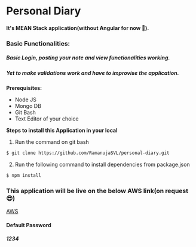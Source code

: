 # Personal Diary
#### It's MEAN Stack application(without Angular for now :grimacing:).
### Basic Functionalities:
##### Basic Login, posting your note and view functionalities working.
##### Yet to make validations work and have to improvise the application.

**Prerequisites:**
* Node JS
* Mongo DB
* Git Bash
* Text Editor of your choice

**Steps to install this Application in your local**
1. Run the command on git bash
  ```sh
  $ git clone https://github.com/RamanujaSVL/personal-diary.git
  ```
2. Run the following command to install dependencies from package.json
  ```sh
  $ npm install
  ```

### This application will be live on the below AWS link(on request :sunglasses:)
[AWS](http://ec2-18-208-164-38.compute-1.amazonaws.com:8080/)

#### Default Password
##### 1234
